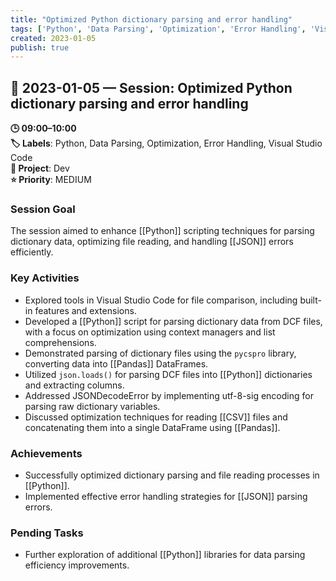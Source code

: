 ```yaml
---
title: "Optimized Python dictionary parsing and error handling"
tags: ['Python', 'Data Parsing', 'Optimization', 'Error Handling', 'Visual Studio Code']
created: 2023-01-05
publish: true
---
```


## 📅 2023-01-05 — Session: Optimized Python dictionary parsing and error handling

**🕒 09:00–10:00**  
**🏷️ Labels**: Python, Data Parsing, Optimization, Error Handling, Visual Studio Code  
**📂 Project**: Dev  
**⭐ Priority**: MEDIUM  


### Session Goal
The session aimed to enhance [[Python]] scripting techniques for parsing dictionary data, optimizing file reading, and handling [[JSON]] errors efficiently.

### Key Activities
- Explored tools in Visual Studio Code for file comparison, including built-in features and extensions.
- Developed a [[Python]] script for parsing dictionary data from DCF files, with a focus on optimization using context managers and list comprehensions.
- Demonstrated parsing of dictionary files using the `pycspro` library, converting data into [[Pandas]] DataFrames.
- Utilized `json.loads()` for parsing DCF files into [[Python]] dictionaries and extracting columns.
- Addressed JSONDecodeError by implementing utf-8-sig encoding for parsing raw dictionary variables.
- Discussed optimization techniques for reading [[CSV]] files and concatenating them into a single DataFrame using [[Pandas]].

### Achievements
- Successfully optimized dictionary parsing and file reading processes in [[Python]].
- Implemented effective error handling strategies for [[JSON]] parsing errors.

### Pending Tasks
- Further exploration of additional [[Python]] libraries for data parsing efficiency improvements.
